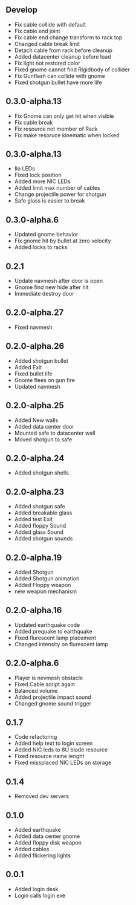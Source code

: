 ## Develop
* Fix cable collide with default
* Fix cable end joint
* Fix cable end change transform to rack top
* Changed cable break limit
* Detach cable from rack before cleanup
* Added datacenter cleanup before load
* Fix light not restored color
* Fixed gnome cannot find Rigidbody of collider
* Fix Gunflash can collide with gnome
* Fixed shotgun bullet have more life

## 0.3.0-alpha.13
* Fix Gnome can only get hit when visible
* Fix cable break
* Fix resource not member of Rack
* Fix make resoruce kinematic when locked

## 0.3.0-alpha.13
* Ilo LEDs
* Fixed lock position
* Added more NIC LEDs
* Added limit max number of cables
* Change projectile power for shotgun
* Safe glass is easier to break

## 0.3.0-alpha.6
* Updated gnome behavior
* Fix gnome hit by bullet at zero velocity
* Added locks to racks

## 0.2.1
* Update navmesh after door is open
* Gnome find new hide after hit
* Immediate destroy door

## 0.2.0-alpha.27
* Fixed navmesh

## 0.2.0-alpha.26
* Added shotgun bullet
* Added Exit
* Fixed bullet life
* Gnome flees on gun fire
* Updated navmesh

## 0.2.0-alpha.25
* Added New walls
* Added data center door
* Mounted safe to datacenter wall
* Moved shotgun to safe

## 0.2.0-alpha.24
* Added shotgun shells

## 0.2.0-alpha.23
* Added shotgun safe
* Added breakable glass
* Added test Exit
* Added floppy Sound
* Added glass Sound
* Added shotgun sounds

## 0.2.0-alpha.19
* Added Shotgun
* Added Shotgun animation
* Added Floppy weapon
* new weapon mechanism

## 0.2.0-alpha.16
* Updated earthquake code
* Added prequake to earthquake
* Fixed flurescent lamp placement
* Changed intensity on flurescent lamp

## 0.2.0-alpha.6
* Player is nevmesh obstacle
* Fixed Cable script again
* Balanced volume
* Added projectile impact sound
* Changed gnome sound trigger

## 0.1.7
* Code refactoring
* Added help text to login screen
* Added NIC leds to 8U blade resource
* Fixed resource name lenght
* Fixed missplaced NIC LEDs on storage

## 0.1.4
* Removed dev servers

## 0.1.0
* Added earthquake
* Added data center gnome
* Added floppy disk weapon
* Added cables
* Added flickering lights

## 0.0.1
* Added login desk
* Login calls login exe
  